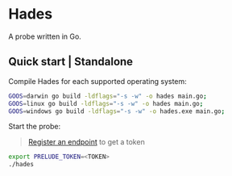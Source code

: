 # Hades

A probe written in Go.


## Quick start | Standalone

Compile Hades for each supported operating system:
```bash
GOOS=darwin go build -ldflags="-s -w" -o hades main.go;
GOOS=linux go build -ldflags="-s -w" -o hades main.go;
GOOS=windows go build -ldflags="-s -w" -o hades.exe main.go;
```

Start the probe:

> [Register an endpoint](https://docs.prelude.org/docs/probes#registering-endpoints) to get a token

```bash
export PRELUDE_TOKEN=<TOKEN>
./hades
```
